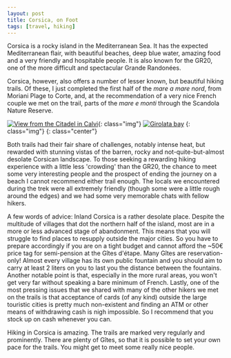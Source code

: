 ```yaml
---
layout: post
title: Corsica, on Foot
tags: [travel, hiking]
---
```


Corsica is a rocky island in the Mediterranean Sea. It has the expected Mediterranean flair, with beautiful beaches, deep blue water, amazing food and a very friendly and hospitable people. It is also known for the GR20, one of the more difficult and spectacular Grande Randonées.

Corsica, however, also offers a number of lesser known, but beautiful hiking trails. Of these, I just completed the first half of the _mare a mare nord_, from Moriani Plage to Corte, and, at the recommendation of a very nice French couple we met on the trail, parts of the _mare e monti_ through the Scandola Nature Reserve.

[![View from the Citadel in Calvi](http://farm6.staticflickr.com/5508/10833654244_84f433ff3b_n.jpg
"View from the Citadel in
Calvi")](http://www.flickr.com/photos/tibidat/10833654244/){:
class="img"}
[![Girolata bay](http://farm8.staticflickr.com/7394/10833483295_9190e8a1b1_n.jpg "Girolata bay and its fortin")](http://www.flickr.com/photos/tibidat/10833483295/)
{: class="img"}
{: class="center"}

Both trails had their fair share of challenges, notably intense heat, but rewarded with stunning vistas of the barren, rocky and not-quite-but-almost desolate Corsican landscape. To those seeking a rewarding hiking experience with a little less 'crowding' than the GR20, the chance to meet some very interesting people and the prospect of ending the journey on a beach I cannot recommend either trail enough. The locals we encountered during the trek were all extremely friendly (though some were a little rough around the edges) and we had some very memorable chats with fellow hikers.

A few words of advice: Inland Corsica is a rather desolate place. Despite the multitude of villages that dot the northern half of the island, most are in a more or less advanced stage of abandonment. This means that you will struggle to find places to resupply outside the major cities. So you have to prepare accordingly if you are on a tight budget and cannot afford the ~50€ price tag for semi-pension at the Gîtes d'étape. Many Gîtes are reservation-only!  Almost every village has its own public fountain and you should aim to carry at least 2 liters on you to last you the distance between the fountains. Another notable point is that, especially in the more rural areas, you won't get very far without speaking a bare minimum of French. Lastly, one of the most pressing issues that we shared with many of the other hikers we met on the trails is that acceptance of cards (of any kind) outside the large touristic cities is pretty much non-existent and finding an <abbr>ATM</abbr> or other means of withdrawing cash is nigh impossible. So I recommend that you stock up on cash whenever you can.

Hiking in Corsica is amazing. The trails are marked very regularly and prominently. There are plenty of Gîtes, so that it is possible to set your own pace for the trails. You might get to meet some really nice people.
